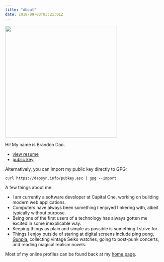 ```yaml
---
title: "About"
date: 2018-09-03T03:21:01Z
---
```


<img src="/image/me.jpg" width="360"/>

Hi!
My name is Brandon Dao.

- [view resume](/resume.html)
- [public key](/pubkey.asc)

Alternatively, you can import my public key directly to GPG:

```shell
curl https://daosyn.info/pubkey.asc | gpg --import
```

A few things about me:

- I am currently a software developer at Capital One, working on building modern web applications.
- Computers have always been something I enjoyed tinkering with, albeit typically without purpose.
- Being one of the first users of a technology has always gotten me excited in some inexplicable way.
- Keeping things as plain and simple as possible is something I strive for.
- Things I enjoy outside of staring at digital screens include
ping pong,
[Gunpla](https://en.wikipedia.org/wiki/Gundam_model),
collecting vintage Seiko watches,
going to post-punk concerts,
and
reading magical realism novels.

Most of my online profiles can be found back at my [home page](/).
